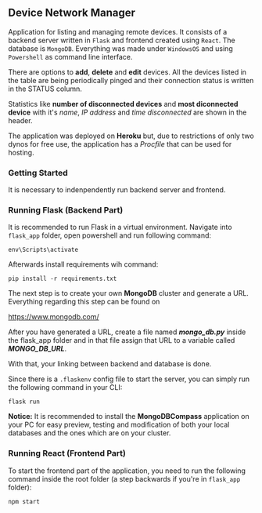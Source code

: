 ## Device Network Manager

Application for listing and managing remote devices. It consists of a backend server written in `Flask` and frontend created using `React`. The database is `MongoDB`. Everything was made under `WindowsOS` and using `Powershell` as command line interface.

There are options to **add**, **delete** and **edit** devices. All the devices listed in the table are being periodically pinged and their connection status is written in the STATUS column.

Statistics like **number of disconnected devices** and **most diconnected device** with it's *name*, *IP address* and *time disconnected* are shown in the header.

The application was deployed on **Heroku** but, due to restrictions of only two dynos for free use, the application has a *Procfile* that can be used for hosting.

### Getting Started

It is necessary to indenpendently run backend server and frontend.

### Running Flask (Backend Part)

It is recommended to run Flask in a virtual environment. Navigate into `flask_app` folder, open powershell and run following command:

`env\Scripts\activate`

Afterwards install requirements wih command:

`pip install -r requirements.txt`

The next step is to create your own **MongoDB** cluster and generate a URL. Everything regarding this step can be found on 

https://www.mongodb.com/

After you have generated a URL, create a file named ***mongo_db.py*** inside the flask_app folder and in that file assign that URL to a variable called ***MONGO_DB_URL***.

With that, your linking between backend and database is done.

Since there is a `.flaskenv` config file to start the server, you can simply run the following command in your CLI:

`flask run`

**Notice:** It is recommended to install the **MongoDBCompass** application on your PC for easy preview, testing and modification of both your local databases and the ones which are on your cluster.

### Running React (Frontend Part)

To start the frontend part of the application, you need to run the following command inside the root folder (a step backwards if you're in `flask_app` folder):

`npm start`
